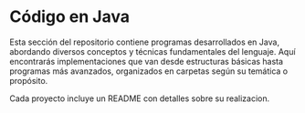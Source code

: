 # Código en Java

Esta sección del repositorio contiene programas desarrollados en Java, abordando diversos conceptos y técnicas fundamentales del lenguaje. Aquí encontrarás implementaciones que van desde estructuras básicas hasta programas más avanzados, organizados en carpetas según su temática o propósito. 

Cada proyecto incluye un README con detalles sobre su realizacion.
